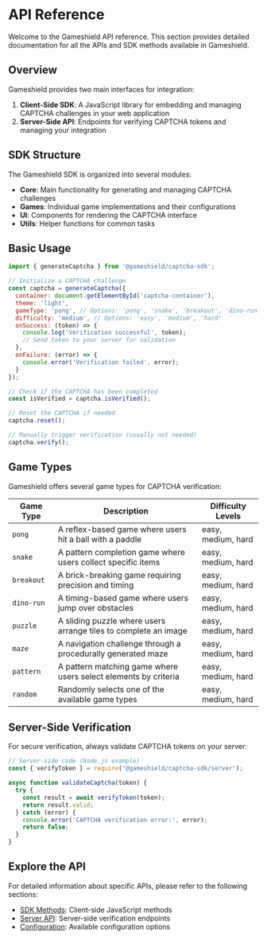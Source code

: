 # API Reference

Welcome to the Gameshield API reference. This section provides detailed documentation for all the APIs and SDK methods available in Gameshield.

## Overview

Gameshield provides two main interfaces for integration:

1. **Client-Side SDK**: A JavaScript library for embedding and managing CAPTCHA challenges in your web application
2. **Server-Side API**: Endpoints for verifying CAPTCHA tokens and managing your integration

## SDK Structure

The Gameshield SDK is organized into several modules:

- **Core**: Main functionality for generating and managing CAPTCHA challenges
- **Games**: Individual game implementations and their configurations
- **UI**: Components for rendering the CAPTCHA interface
- **Utils**: Helper functions for common tasks

## Basic Usage

```javascript
import { generateCaptcha } from '@gameshield/captcha-sdk';

// Initialize a CAPTCHA challenge
const captcha = generateCaptcha({
  container: document.getElementById('captcha-container'),
  theme: 'light',
  gameType: 'pong', // Options: 'pong', 'snake', 'breakout', 'dino-run', 'puzzle', 'maze', 'pattern', 'random'
  difficulty: 'medium', // Options: 'easy', 'medium', 'hard'
  onSuccess: (token) => {
    console.log('Verification successful', token);
    // Send token to your server for validation
  },
  onFailure: (error) => {
    console.error('Verification failed', error);
  }
});

// Check if the CAPTCHA has been completed
const isVerified = captcha.isVerified();

// Reset the CAPTCHA if needed
captcha.reset();

// Manually trigger verification (usually not needed)
captcha.verify();
```

## Game Types

Gameshield offers several game types for CAPTCHA verification:

| Game Type | Description | Difficulty Levels |
|-----------|-------------|-------------------|
| `pong` | A reflex-based game where users hit a ball with a paddle | easy, medium, hard |
| `snake` | A pattern completion game where users collect specific items | easy, medium, hard |
| `breakout` | A brick-breaking game requiring precision and timing | easy, medium, hard |
| `dino-run` | A timing-based game where users jump over obstacles | easy, medium, hard |
| `puzzle` | A sliding puzzle where users arrange tiles to complete an image | easy, medium, hard |
| `maze` | A navigation challenge through a procedurally generated maze | easy, medium, hard |
| `pattern` | A pattern matching game where users select elements by criteria | easy, medium, hard |
| `random` | Randomly selects one of the available game types | easy, medium, hard |

## Server-Side Verification

For secure verification, always validate CAPTCHA tokens on your server:

```javascript
// Server-side code (Node.js example)
const { verifyToken } = require('@gameshield/captcha-sdk/server');

async function validateCaptcha(token) {
  try {
    const result = await verifyToken(token);
    return result.valid;
  } catch (error) {
    console.error('CAPTCHA verification error:', error);
    return false;
  }
}
```

## Explore the API

For detailed information about specific APIs, please refer to the following sections:

- [SDK Methods](/api/sdk-methods): Client-side JavaScript methods
- [Server API](/api/server): Server-side verification endpoints
- [Configuration](/api/configuration): Available configuration options
